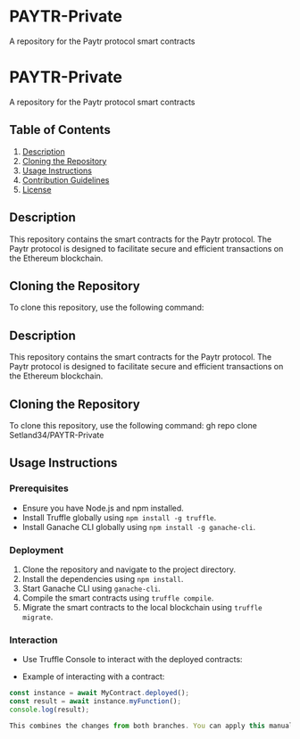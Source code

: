 # PAYTR-Private
A repository for the Paytr protocol smart contracts

# PAYTR-Private
A repository for the Paytr protocol smart contracts

## Table of Contents
1. [Description](#description)
2. [Cloning the Repository](#cloning-the-repository)
3. [Usage Instructions](#usage-instructions)
4. [Contribution Guidelines](#contribution-guidelines)
5. [License](#license)

<script src="https://gist.github.com/robertohuertasm/4770217e40209ad6a65acb1d725c3f87.js"></script>

## Description
This repository contains the smart contracts for the Paytr protocol. The Paytr protocol is designed to facilitate secure and efficient transactions on the Ethereum blockchain.

## Cloning the Repository
To clone this repository, use the following command:

## Description
This repository contains the smart contracts for the Paytr protocol. The Paytr protocol is designed to facilitate secure and efficient transactions on the Ethereum blockchain.

## Cloning the Repository
To clone this repository, use the following command:
gh repo clone Setland34/PAYTR-Private
## Usage Instructions
### Prerequisites
- Ensure you have Node.js and npm installed.
- Install Truffle globally using `npm install -g truffle`.
- Install Ganache CLI globally using `npm install -g ganache-cli`.

### Deployment
1. Clone the repository and navigate to the project directory.
2. Install the dependencies using `npm install`.
3. Start Ganache CLI using `ganache-cli`.
4. Compile the smart contracts using `truffle compile`.
5. Migrate the smart contracts to the local blockchain using `truffle migrate`.

### Interaction
- Use Truffle Console to interact with the deployed contracts:

- Example of interacting with a contract:

```javascript
const instance = await MyContract.deployed();
const result = await instance.myFunction();
console.log(result);

This combines the changes from both branches. You can apply this manually to resolve the conflicts.
